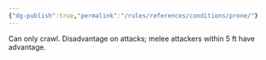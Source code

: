 ```yaml
---
{"dg-publish":true,"permalink":"/rules/references/conditions/prone/"}
---
```


Can only crawl. Disadvantage on attacks; melee attackers within 5 ft have advantage.